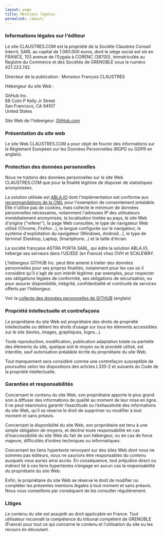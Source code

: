 ```yaml
---
layout: page
title: Mentions légales
permalink: /about/
---
```

### Informations légales sur l'éditeur

Le site CLAUSTRES.COM est la propriété de la Société Claustres Conseil Internt, SARL au capital de 1.060.000 euros, dont le siège social est sis en FRANCE, 153 avenue de l'Eygala à CORENC (38700), immatriculée au Registre du Commerce et des Sociétés de GRENOBLE sous le numéro 421.223.742.

Directeur de la publication : Monsieur François CLAUSTRES

<script type="text/javascript">
	document.write("<c>Ibhf cbhirm abhf pbagnpgre cne pbheevre cbfgny bh fhe <n uers=\"znvygb:pbagnpg@pynhfgerf.pbz\">pbagnpg@pynhfgerf.pbz</n></c>".replace(/[a-zA-Z]/g,
	function(c){return String.fromCharCode((c<="Z"?90:122)>=(c=c.charCodeAt(0)+13)?c:c-26);}));
</script>

Hébergeur du site Web :

GitHub Inc.  
88 Colin P Kelly Jr Street  
San Francisco, CA 94107  
United States

Site Web de l'hébergeur: [GitHub.com](https://github.com)

### Présentation du site web

Le site Web CLAUSTRES.COM a pour objet de fournir des informations sur le Règlement Européen sur les Données Personnelles (RGPD ou GDPR en anglais).

### Protection des données personnelles

Nous ne traitons des données personnelles sur le site Web CLAUSTRES.COM que pour la finalité légitime de disposer de statistiques anonymisées.

La solution utilisée est [ABLA.IO](https://abla.io/) dont l'implémentation est conforme aux [recommandations de la CNIL](https://www.cnil.fr/fr/cookies-et-autres-traceurs/regles/cookies-solutions-pour-les-outils-de-mesure-daudience) pour l'exemption de consentement préalable. Elle n'utilise pas de cookies, mais collecte le minimum de données personnelles nécessaires, notamment l'adresses IP des utilisateurs immédiatement anonymisée, la localisation limitée au pays, le site Web d'origine ("referer"), la page Web consultée, le type de navigateur Web utilisé (Chrome, Firefox...), la langue configurée sur le navigateur, le système d'exploitation du navigateur (Windows, Android...), le type de terminal (Desktop, Laptop, Smartphone...) et la taille d'écran.

La société française ASTRA PORTA SARL, qui édite la solution ABLA.IO, héberge ses serveurs dans l'UE/EEE (en France) chez OVH et SCALEWAY.

L'hébergeur GITHUB Inc. peut être amené à traiter des données personnelles pour ses propres finalités, notamment pour les cas où il considère qu'il s'agit de son intérêt légitime: par exemples, pour respecter ses obligations légales de conformité, ses obligations de sécurisation, ou pour assurer disponibilité, intégrité, confidentialité et continuité de services offerts par l'hébergeur.

Voir la [collecte des données personnelles de GITHUB](https://help.github.com/en/github/site-policy/github-privacy-statement#what-information-github-collects) (anglais)

### Propriété intellectuelle et contrefaçons

Le propriétaire du site Web est propriétaire des droits de propriété intellectuelle ou détient les droits d’usage sur tous les éléments accessibles sur le site (textes, images, graphiques, logos…).

Toute reproduction, modification, publication adaptation totale ou partielle des éléments du site, quelque soit le moyen ou le procédé utilisé, est interdite, sauf autorisation préalable écrite du propriétaire du site Web.

Tout manquement sera considéré comme une contrefaçon susceptible de poursuites selon les dispositions des articles L335-2 et suivants du Code de la propriété intellectuelle.

### Garanties et responsabilités

Concernant le contenu du site Web, son propriétaire apporte le plus grand soin à diffuser des informations de qualité au moment de leur mise en ligne. Il ne peut néanmoins garantir l’exactitude ou l’exhaustivité des informations du site Web, qu’il se réserve le droit de supprimer ou modifier à tout moment et sans préavis.

Concernant la disponibilité du site Web, son propriétaire est tenu à une simple obligation de moyens, et décline toute responsabilité en cas d’inaccessibilité du site Web du fait de son hébergeur, ou en cas de force majeure, difficultés d’ordres techniques ou informatiques.

Concernant les liens hypertexte renvoyant sur des sites Web dont nous ne sommes pas éditeurs, nous ne saurions être responsables du contenu auxquels vous auriez ainsi accès. En conséquence, tout préjudice direct ou indirect lié à ces liens hypertextes n’engage en aucun cas la responsabilité du propriétaire du site Web.

Enfin, le propriétaire du site Web se réserve le droit de modifier ou compléter les présentes mentions légales à tout moment et sans préavis. Nous vous conseillons par conséquent de les consulter régulièrement.

### Litiges

Le contenu du site est assujetti au droit applicable en France. Tout utilisateur reconnaît la compétence du tribunal compétent de GRENOBLE (France) pour tout ce qui concerne le contenu et l’utilisation du site ou les recours en découlant.
